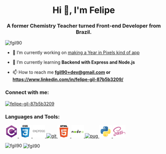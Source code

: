<h1 align="center">Hi 👋, I'm Felipe</h1>
<h3 align="center">A former Chemistry Teacher turned Front-end Developer from Brazil.</h3>

<p align="left"> <img src="https://komarev.com/ghpvc/?username=fgil90&label=Profile%20views&color=0e75b6&style=flat" alt="fgil90" /> </p>

- 🔭 I’m currently working on [making a Year in Pixels kind of app](https://github.com/fgil90/year-in-pixels)

- 🌱 I’m currently learning **Backend with Express and Node.js**

- 📫 How to reach me **fgil90+dev@gmail.com or https://www.linkedin.com/in/felipe-gil-87b5b3209/**

<h3 align="left">Connect with me:</h3>
<p align="left">
<a href="https://linkedin.com/in/felipe-gil-87b5b3209" target="blank"><img align="center" src="https://raw.githubusercontent.com/rahuldkjain/github-profile-readme-generator/master/src/images/icons/Social/linked-in-alt.svg" alt="felipe-gil-87b5b3209" height="30" width="40" /></a>
</p>

<h3 align="left">Languages and Tools:</h3>
<p align="left"> <a href="https://www.w3schools.com/cs/" target="_blank"> <img src="https://raw.githubusercontent.com/devicons/devicon/master/icons/csharp/csharp-original.svg" alt="csharp" width="40" height="40"/> </a> <a href="https://www.w3schools.com/css/" target="_blank"> <img src="https://raw.githubusercontent.com/devicons/devicon/master/icons/css3/css3-original-wordmark.svg" alt="css3" width="40" height="40"/> </a> <a href="https://expressjs.com" target="_blank"> <img src="https://raw.githubusercontent.com/devicons/devicon/master/icons/express/express-original-wordmark.svg" alt="express" width="40" height="40"/> </a> <a href="https://git-scm.com/" target="_blank"> <img src="https://www.vectorlogo.zone/logos/git-scm/git-scm-icon.svg" alt="git" width="40" height="40"/> </a> <a href="https://www.w3.org/html/" target="_blank"> <img src="https://raw.githubusercontent.com/devicons/devicon/master/icons/html5/html5-original-wordmark.svg" alt="html5" width="40" height="40"/> </a> <a href="https://nodejs.org" target="_blank"> <img src="https://raw.githubusercontent.com/devicons/devicon/master/icons/nodejs/nodejs-original-wordmark.svg" alt="nodejs" width="40" height="40"/> </a> <a href="https://pugjs.org" target="_blank"> <img src="https://cdn.worldvectorlogo.com/logos/pug.svg" alt="pug" width="40" height="40"/> </a> <a href="https://www.python.org" target="_blank"> <img src="https://raw.githubusercontent.com/devicons/devicon/master/icons/python/python-original.svg" alt="python" width="40" height="40"/> </a> <a href="https://sass-lang.com" target="_blank"> <img src="https://raw.githubusercontent.com/devicons/devicon/master/icons/sass/sass-original.svg" alt="sass" width="40" height="40"/> </a> </p>

<p><img align="left" src="https://github-readme-stats.vercel.app/api/top-langs?username=fgil90&show_icons=true&theme=tokyonight&locale=en&layout=compact" alt="fgil90" /></p>

<p>&nbsp;<img align="center" src="https://github-readme-stats.vercel.app/api?username=fgil90&show_icons=true&theme=tokyonight&locale=en" alt="fgil90" /></p>
